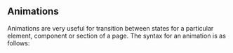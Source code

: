 ## Animations

Animations are very useful for transition between states for a particular element, component or section of a page. The syntax for an animation is as follows: